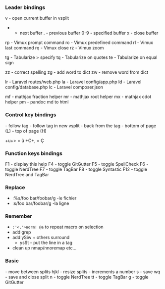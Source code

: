 ### Leader bindings
v - open current buffer in vsplit
- - next buffer
. - previous buffer
0-9 - specified buffer
x - close buffer

rp - Vimux prompt command
ro - Vimux predefined command
rl - Vimux last command
rq - Vimux close
rz - Vimux zoom

tg - Tabularize > specify
tq - Tabularize on quotes
te - Tabularize on equal sign

zz - correct spelling
zg - add word to dict
zw - remove word from dict

lr - Laravel routes/web.php
la - Laravel config/app.php
ld - Laravel config/database.php
lc - Laravel composer.json

mf - mathjax fraction helper
mr - mathjax root helper
mx - mathjax cdot helper
pm - pandoc md to html

### Control key bindings
<C-i> - follow tag
<C-o> - follow tag in new vsplit
<C-t> - back from the tag
<PageDown> - bottom of page (L)
<PageUp> - top of page (H)

<C-k>+u+> = û
<C-k>+C+, = Ç

### Function keys bindings
F1 - display this help
F4 - toggle GitGutter
F5 - toggle SpellCheck
F6 - toggle NerdTree
F7 - toggle TagBar
F8 - toggle Syntastic
F12 - toggle NerdTree and TagBar

### Replace
- :%s/foo bar/foobar/g -le fichier
- :s/foo bar/foobar/g -la ligne

### Remember
- `:'<,'>norm! @a` to repeat macro on selection
- add grep
- add ySiw + others surround
	- ys$t - put the line in a tag
- clean up nmap/nnoremap etc...

### Basic
<C-hjkl> - move between splits
<C-w>hjkl - resize splits
<C-a> - increments a number
s - save
wq - save and close split
n - toggle NerdTree
tt - toggle TagBar
g - toggle GitGutter
